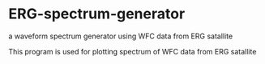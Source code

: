# ERG-spectrum-generator
a waveform spectrum generator using WFC data from ERG satallite


This program is used for plotting spectrum of WFC data from ERG satallite
